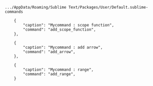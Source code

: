 	.../AppData/Roaming/Sublime Text/Packages/User/Default.sublime-commands

```
	{
		"caption": "Mycommand : scope function",
		"command": "add_scope_function",
	},

	{
		"caption": "Mycommand : add arrow",
		"command": "add_arrow",
	},

	{
		"caption": "Mycommand : range",
		"command": "add_range",
	}
```
